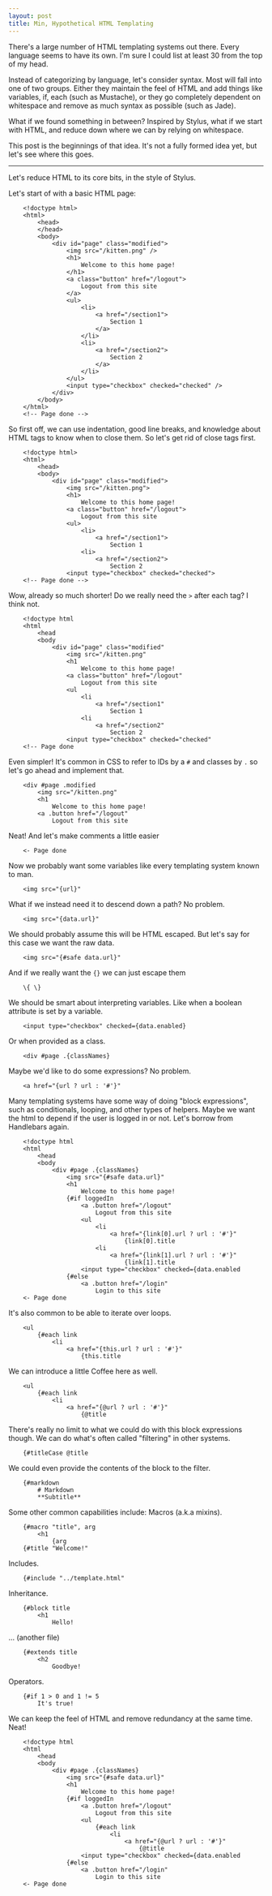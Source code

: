 ```yaml
---
layout: post
title: Min, Hypothetical HTML Templating
---
```


There's a large number of HTML templating systems out there. Every language seems to have its own. I'm sure I could list at least 30 from the top of my head.

Instead of categorizing by language, let's consider syntax. Most will fall into one of two groups. Either they maintain the feel of HTML and add things like variables, if, each (such as Mustache), or they go completely dependent on whitespace and remove as much syntax as possible (such as Jade).

What if we found something in between? Inspired by Stylus, what if we start with HTML, and reduce down where we can by relying on whitespace.

This post is the beginnings of that idea. It's not a fully formed idea yet, but let's see where this goes.

------

Let's reduce HTML to its core bits, in the style of Stylus.

Let's start of with a basic HTML page:

        <!doctype html>
        <html>
            <head>
            </head>
            <body>
                <div id="page" class="modified">
                    <img src="/kitten.png" />
                    <h1>
                        Welcome to this home page!
                    </h1>
                    <a class="button" href="/logout">
                        Logout from this site
                    </a>
                    <ul>
                        <li>
                            <a href="/section1">
                                Section 1
                            </a>
                        </li>
                        <li>
                            <a href="/section2">
                                Section 2
                            </a>
                        </li>
                    </ul>
                    <input type="checkbox" checked="checked" />
                </div>
            </body>
        </html>
        <!-- Page done -->

So first off, we can use indentation, good line breaks, and knowledge about HTML tags to know when to close them. So let's get rid of close tags first.

        <!doctype html>
        <html>
            <head>
            <body>
                <div id="page" class="modified">
                    <img src="/kitten.png">
                    <h1>
                        Welcome to this home page!
                    <a class="button" href="/logout">
                        Logout from this site
                    <ul>
                        <li>
                            <a href="/section1">
                                Section 1
                        <li>
                            <a href="/section2">
                                Section 2
                    <input type="checkbox" checked="checked">
        <!-- Page done -->

Wow, already so much shorter! Do we really need the `>` after each tag? I think not.

        <!doctype html
        <html
            <head
            <body
                <div id="page" class="modified"
                    <img src="/kitten.png"
                    <h1
                        Welcome to this home page!
                    <a class="button" href="/logout"
                        Logout from this site
                    <ul
                        <li
                            <a href="/section1"
                                Section 1
                        <li
                            <a href="/section2"
                                Section 2
                    <input type="checkbox" checked="checked"
        <!-- Page done

Even simpler! It's common in CSS to refer to IDs by a `#` and classes by `.` so let's go ahead and implement that.

        <div #page .modified
            <img src="/kitten.png"
            <h1
                Welcome to this home page!
            <a .button href="/logout"
                Logout from this site

Neat! And let's make comments a little easier

        <- Page done

Now we probably want some variables like every templating system known to man.

        <img src="{url}"

What if we instead need it to descend down a path? No problem.

        <img src="{data.url}"

We should probably assume this will be HTML escaped. But let's say for this case we want the raw data.

        <img src="{#safe data.url}"

And if we really want the `{}` we can just escape them

        \{ \}

We should be smart about interpreting variables. Like when a boolean attribute is set by a variable.

        <input type="checkbox" checked={data.enabled}

Or when provided as a class.

        <div #page .{classNames}

Maybe we'd like to do some expressions? No problem.

        <a href="{url ? url : '#'}"

Many templating systems have some way of doing "block expressions", such as conditionals, looping, and other types of helpers. Maybe we want the html to depend if the user is logged in or not. Let's borrow from Handlebars again.

        <!doctype html
        <html
            <head
            <body
                <div #page .{classNames}
                    <img src="{#safe data.url}"
                    <h1
                        Welcome to this home page!
                    {#if loggedIn
                        <a .button href="/logout"
                            Logout from this site
                        <ul
                            <li
                                <a href="{link[0].url ? url : '#'}"
                                    {link[0].title
                            <li
                                <a href="{link[1].url ? url : '#'}"
                                    {link[1].title
                        <input type="checkbox" checked={data.enabled
                    {#else
                        <a .button href="/login"
                            Login to this site
        <- Page done

It's also common to be able to iterate over loops.

        <ul
            {#each link
                <li
                    <a href="{this.url ? url : '#'}"
                        {this.title

We can introduce a little Coffee here as well.

        <ul
            {#each link
                <li
                    <a href="{@url ? url : '#'}"
                        {@title

There's really no limit to what we could do with this block expressions though. We can do what's often called "filtering" in other systems.

        {#titleCase @title

We could even provide the contents of the block to the filter.

        {#markdown
            # Markdown
            **Subtitle**

Some other common capabilities include: Macros (a.k.a mixins).

        {#macro "title", arg
            <h1
                {arg
        {#title "Welcome!"

Includes.

        {#include "../template.html"

Inheritance.

        {#block title
            <h1
                Hello!

... (another file)

        {#extends title
            <h2
                Goodbye!

Operators.

        {#if 1 > 0 and 1 != 5
            It's true!

We can keep the feel of HTML and remove redundancy at the same time. Neat!

        <!doctype html
        <html
            <head
            <body
                <div #page .{classNames}
                    <img src="{#safe data.url}"
                    <h1
                        Welcome to this home page!
                    {#if loggedIn
                        <a .button href="/logout"
                            Logout from this site
                        <ul
                            {#each link
                                <li
                                    <a href="{@url ? url : '#'}"
                                        {@title
                        <input type="checkbox" checked={data.enabled
                    {#else
                        <a .button href="/login"
                            Login to this site
        <- Page done
